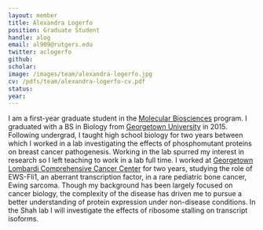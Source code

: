 ```yaml
---
layout: member
title: Alexandra Logerfo
position: Graduate Student
handle: alog
email: al909@rutgers.edu 
twitter: aclogerfo
github: 
scholar: 
image: /images/team/alexandra-logerfo.jpg
cv: /pdfs/team/alexandra-logerfo-cv.pdf
status: 
year:
---
```


I am a first-year graduate student in the [Molecular Biosciences](https://molbiosci.rutgers.edu/) program. I graduated with a BS in Biology from [Georgetown University](https://www.georgetown.edu/) in 2015. Following undergrad, I taught high school biology for two years between which I worked in a lab investigating the effects of phosphomutant proteins on breast cancer pathogenesis. Working in the lab spurred my interest in research so I left teaching to work in a lab full time. I worked at [Georgetown Lombardi Comprehensive Cancer Center](https://lombardi.georgetown.edu/) for two years, studying the role of EWS-Fli1, an aberrant transcription factor, in a rare pediatric bone cancer, Ewing sarcoma. Though my background has been largely focused on cancer biology, the complexity of the disease has driven me to pursue a better understanding of protein expression under non-disease conditions. In the Shah lab I will investigate the effects of ribosome stalling on transcript isoforms.


